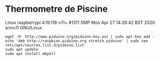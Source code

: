 # Thermometre de Piscine

Linux raspberrypi 4.19.118-v7l+ #1311 SMP Mon Apr 27 14:26:42 BST 2020 armv7l GNU/Linux

```
wget -O- http://www.piduino.org/piduino-key.asc | sudo apt-key add -
echo 'deb http://raspbian.piduino.org stretch piduino' | sudo tee /etc/apt/sources.list.d/piduino.list
sudo apt update
sudo apt install mbpoll
```
